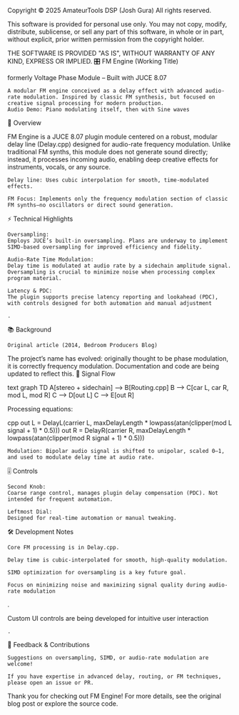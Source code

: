 Copyright © 2025 AmateurTools DSP (Josh Gura)
All rights reserved.

This software is provided for personal use only.
You may not copy, modify, distribute, sublicense, or sell any part of this software, in whole or in part, without explicit, prior written permission from the copyright holder.

THE SOFTWARE IS PROVIDED "AS IS", WITHOUT WARRANTY OF ANY KIND, EXPRESS OR IMPLIED.
🎛️ FM Engine (Working Title)

formerly Voltage Phase Module – Built with JUCE 8.07

    A modular FM engine conceived as a delay effect with advanced audio-rate modulation. Inspired by classic FM synthesis, but focused on creative signal processing for modern production.
    Audio Demo: Piano modulating itself, then with Sine waves

📝 Overview

FM Engine is a JUCE 8.07 plugin module centered on a robust, modular delay line (Delay.cpp) designed for audio-rate frequency modulation. Unlike traditional FM synths, this module does not generate sound directly; instead, it processes incoming audio, enabling deep creative effects for instruments, vocals, or any source.

    Delay line: Uses cubic interpolation for smooth, time-modulated effects.

    FM Focus: Implements only the frequency modulation section of classic FM synths—no oscillators or direct sound generation.

⚡️ Technical Highlights

    Oversampling:
    Employs JUCE’s built-in oversampling. Plans are underway to implement SIMD-based oversampling for improved efficiency and fidelity.

    Audio-Rate Time Modulation:
    Delay time is modulated at audio rate by a sidechain amplitude signal. Oversampling is crucial to minimize noise when processing complex program material.

    Latency & PDC:
    The plugin supports precise latency reporting and lookahead (PDC), with controls designed for both automation and manual adjustment

    .

📚 Background

    Original article (2014, Bedroom Producers Blog)

The project’s name has evolved: originally thought to be phase modulation, it is correctly frequency modulation. Documentation and code are being updated to reflect this.
🔀 Signal Flow

text
graph TD
    A[stereo + sidechain] --> B[Routing.cpp]
    B --> C[car L, car R, mod L, mod R]
    C --> D[out L]
    C --> E[out R]

Processing equations:

cpp
out L = DelayL(carrier L, maxDelayLength * lowpass(atan(clipper(mod L signal + 1) * 0.5)))
out R = DelayR(carrier R, maxDelayLength * lowpass(atan(clipper(mod R signal + 1) * 0.5)))

    Modulation: Bipolar audio signal is shifted to unipolar, scaled 0–1, and used to modulate delay time at audio rate.

🎚️ Controls

    Second Knob:
    Coarse range control, manages plugin delay compensation (PDC). Not intended for frequent automation.

    Leftmost Dial:
    Designed for real-time automation or manual tweaking.

🛠️ Development Notes

    Core FM processing is in Delay.cpp.

    Delay time is cubic-interpolated for smooth, high-quality modulation.

    SIMD optimization for oversampling is a key future goal.

    Focus on minimizing noise and maximizing signal quality during audio-rate modulation

.

Custom UI controls are being developed for intuitive user interaction

    .

📢 Feedback & Contributions

    Suggestions on oversampling, SIMD, or audio-rate modulation are welcome!

    If you have expertise in advanced delay, routing, or FM techniques, please open an issue or PR.

Thank you for checking out FM Engine! For more details, see the original blog post or explore the source code.
